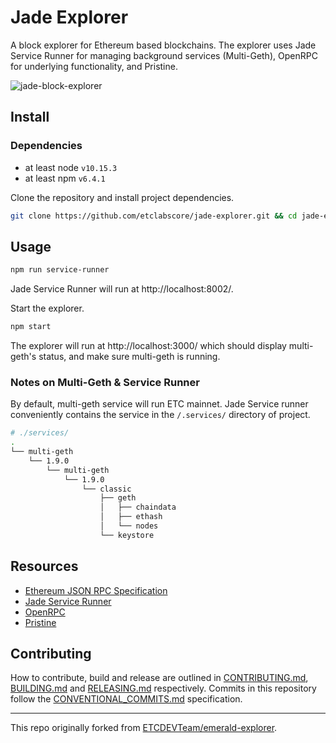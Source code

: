 # Jade Explorer

A block explorer for Ethereum based blockchains. The explorer uses Jade Service Runner for managing background services (Multi-Geth), OpenRPC for underlying functionality, and Pristine.

![jade-block-explorer](https://user-images.githubusercontent.com/364566/60309177-5a450300-9901-11e9-8d97-473babe63aed.gif)

## Install

### Dependencies

- at least node `v10.15.3`
- at least npm `v6.4.1`

Clone the repository and install project dependencies.

```bash
git clone https://github.com/etclabscore/jade-explorer.git && cd jade-explorer && npm install
```

## Usage


```bash
npm run service-runner
```

Jade Service Runner will run at http://localhost:8002/.

Start the explorer.

```bash
npm start
```

The explorer will run at http://localhost:3000/ which should display multi-geth's status, and make sure multi-geth is running.

### Notes on Multi-Geth & Service Runner

By default, multi-geth service will run ETC mainnet. Jade Service runner conveniently contains the service in the `/.services/` directory of project.

```bash
# ./services/
.
└── multi-geth
    └── 1.9.0
        └── multi-geth
            └── 1.9.0
                └── classic
                    ├── geth
                    │   ├── chaindata
                    │   ├── ethash
                    │   └── nodes
                    └── keystore
```

## Resources

- [Ethereum JSON RPC Specification](https://github.com/etclabscore/ethereum-json-rpc-specification)
- [Jade Service Runner](https://github.com/etclabscore/jade-service-runner)
- [OpenRPC](https://open-rpc.org)
- [Pristine](https://github.com/etclabscore/pristine)

## Contributing

How to contribute, build and release are outlined in [CONTRIBUTING.md](CONTRIBUTING.md), [BUILDING.md](BUILDING.md) and [RELEASING.md](RELEASING.md) respectively. Commits in this repository follow the [CONVENTIONAL_COMMITS.md](CONVENTIONAL_COMMITS.md) specification.

---

This repo originally forked from [ETCDEVTeam/emerald-explorer](https://github.com/ETCDEVTeam/emerald-explorer).

